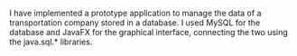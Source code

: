 I have implemented a prototype application to manage the data of a transportation company stored in a database.
I used MySQL for the database and JavaFX for the graphical interface, connecting the two using the java.sql.* libraries.

